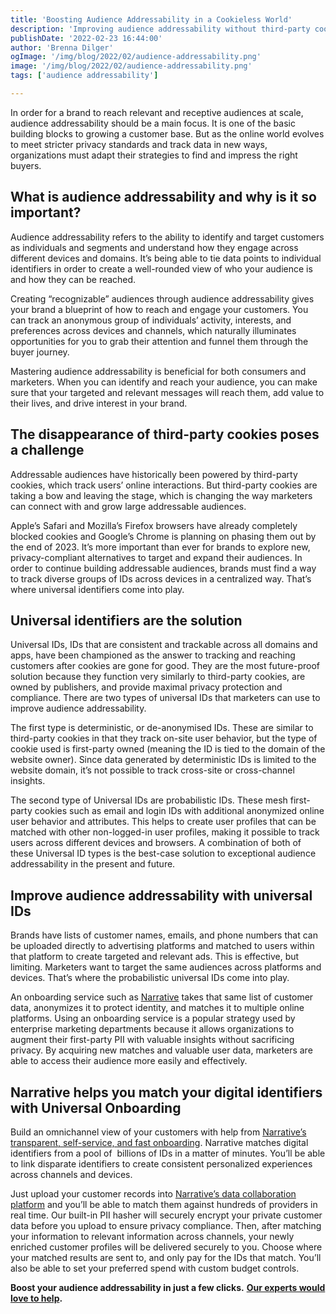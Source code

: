 ```yaml
---
title: 'Boosting Audience Addressability in a Cookieless World'
description: 'Improving audience addressability without third-party cookies can be challenging. Using universal IDs to reach and engage new customers is the future-proof solution.'
publishDate: '2022-02-23 16:44:00'
author: 'Brenna Dilger'
ogImage: '/img/blog/2022/02/audience-addressability.png'
image: '/img/blog/2022/02/audience-addressability.png'
tags: ['audience addressability']

---
```

In order for a brand to reach relevant and receptive audiences at scale, audience addressability should be a main focus. It is one of the basic building blocks to growing a customer base. But as the online world evolves to meet stricter privacy standards and track data in new ways, organizations must adapt their strategies to find and impress the right buyers.

## What is audience addressability and why is it so important?

Audience addressability refers to the ability to identify and target customers as individuals and segments and understand how they engage across different devices and domains. It’s being able to tie data points to individual identifiers in order to create a well-rounded view of who your audience is and how they can be reached.  

Creating “recognizable” audiences through audience addressability gives your brand a blueprint of how to reach and engage your customers. You can track an anonymous group of individuals’ activity, interests, and preferences across devices and channels, which naturally illuminates opportunities for you to grab their attention and funnel them through the buyer journey.

Mastering audience addressability is beneficial for both consumers and marketers. When you can identify and reach your audience, you can make sure that your targeted and relevant messages will reach them, add value to their lives, and drive interest in your brand.

## The disappearance of third-party cookies poses a challenge

Addressable audiences have historically been powered by third-party cookies, which track users’ online interactions. But third-party cookies are taking a bow and leaving the stage, which is changing the way marketers can connect with and grow large addressable audiences.

Apple’s Safari and Mozilla’s Firefox browsers have already completely blocked cookies and Google’s Chrome is planning on phasing them out by the end of 2023. It’s more important than ever for brands to explore new, privacy-compliant alternatives to target and expand their audiences. In order to continue building addressable audiences, brands must find a way to track diverse groups of IDs across devices in a centralized way. That’s where universal identifiers come into play.

## Universal identifiers are the solution

Universal IDs, IDs that are consistent and trackable across all domains and apps, have been championed as the answer to tracking and reaching customers after cookies are gone for good. They are the most future-proof solution because they function very similarly to third-party cookies, are owned by publishers, and provide maximal privacy protection and compliance. There are two types of universal IDs that marketers can use to improve audience addressability.

The first type is deterministic, or de-anonymised IDs. These are similar to third-party cookies in that they track on-site user behavior, but the type of cookie used is first-party owned (meaning the ID is tied to the domain of the website owner). Since data generated by deterministic IDs is limited to the website domain, it’s not possible to track cross-site or cross-channel insights.

The second type of Universal IDs are probabilistic IDs. These mesh first-party cookies such as email and login IDs with additional anonymized online user behavior and attributes. This helps to create user profiles that can be matched with other non-logged-in user profiles, making it possible to track users across different devices and browsers. A combination of both of these Universal ID types is the best-case solution to exceptional audience addressability in the present and future.

## Improve audience addressability with universal IDs

Brands have lists of customer names, emails, and phone numbers that can be uploaded directly to advertising platforms and matched to users within that platform to create targeted and relevant ads. This is effective, but limiting. Marketers want to target the same audiences across platforms and devices. That’s where the probabilistic universal IDs come into play.

An onboarding service such as [Narrative](/) takes that same list of customer data, anonymizes it to protect identity, and matches it to multiple online platforms. Using an onboarding service is a popular strategy used by enterprise marketing departments because it allows organizations to augment their first-party PII with valuable insights without sacrificing privacy. By acquiring new matches and valuable user data, marketers are able to access their audience more easily and effectively.

## Narrative helps you match your digital identifiers with Universal Onboarding

Build an omnichannel view of your customers with help from [Narrative’s transparent, self-service, and fast onboarding](/solutions/identity-resolution). Narrative matches digital identifiers from a pool of  billions of IDs in a matter of minutes. You’ll be able to link disparate identifiers to create consistent personalized experiences across channels and devices.

Just upload your customer records into [Narrative’s data collaboration platform](/products/data-marketplace) and you’ll be able to match them against hundreds of providers in real time. Our built-in PII hasher will securely encrypt your private customer data before you upload to ensure privacy compliance. Then, after matching your information to relevant information across channels, your newly enriched customer profiles will be delivered securely to you. Choose where your matched results are sent to, and only pay for the IDs that match. You’ll also be able to set your preferred spend with custom budget controls.

**Boost your audience addressability in just a few clicks.** [**Our experts would love to help**](/contact)**.**

